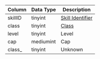 | Column  | Data Type | Description                                                                           |
| ------- | --------- | ------------------------------------------------------------------------------------- |
| skillID | tinyint   | [Skill Identifier](https://eqemu.gitbook.io/server/categories/reference-lists/skills) |
| class   | tinyint   | [Class](https://eqemu.gitbook.io/server/categories/reference-lists/class-list)        |
| level   | tinyint   | Level                                                                                 |
| cap     | mediumint | Cap                                                                                   |
| class_  | tinyint   | Unknown                                                                               |